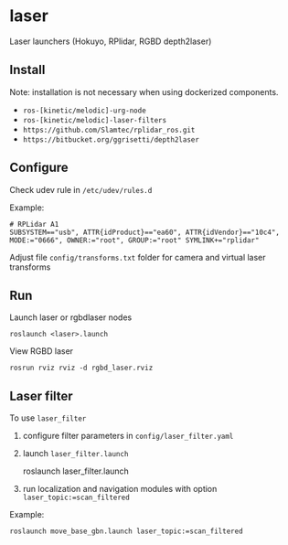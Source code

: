 # laser

Laser launchers (Hokuyo, RPlidar, RGBD depth2laser)

## Install

Note: installation is not necessary when using dockerized components.

* `ros-[kinetic/melodic]-urg-node`
* `ros-[kinetic/melodic]-laser-filters`
* `https://github.com/Slamtec/rplidar_ros.git`
* `https://bitbucket.org/ggrisetti/depth2laser`

## Configure

Check udev rule in `/etc/udev/rules.d`

Example:

    # RPLidar A1
    SUBSYSTEM=="usb", ATTR{idProduct}=="ea60", ATTR{idVendor}=="10c4", MODE:="0666", OWNER:="root", GROUP:="root" SYMLINK+="rplidar"



Adjust file `config/transforms.txt` folder for 
camera and virtual laser transforms



## Run

Launch laser or rgbdlaser nodes

    roslaunch <laser>.launch

View RGBD laser

    rosrun rviz rviz -d rgbd_laser.rviz

## Laser filter 

To use `laser_filter` 

1) configure filter parameters in `config/laser_filter.yaml`

2) launch `laser_filter.launch`

    roslaunch laser_filter.launch

3) run localization and navigation modules with option `laser_topic:=scan_filtered`


Example:

    roslaunch move_base_gbn.launch laser_topic:=scan_filtered



